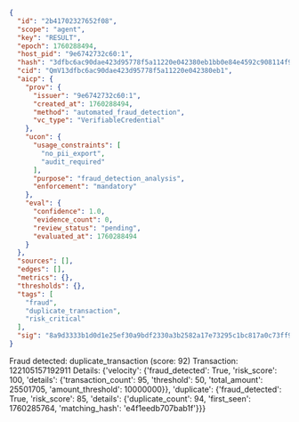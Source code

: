 ```json
{
  "id": "2b41702327652f08",
  "scope": "agent",
  "key": "RESULT",
  "epoch": 1760288494,
  "host_pid": "9e6742732c60:1",
  "hash": "3dfbc6ac90dae423d95778f5a11220e042380eb1bb0e84e4592c908114f96bc6",
  "cid": "QmV13dfbc6ac90dae423d95778f5a11220e042380eb1",
  "aicp": {
    "prov": {
      "issuer": "9e6742732c60:1",
      "created_at": 1760288494,
      "method": "automated_fraud_detection",
      "vc_type": "VerifiableCredential"
    },
    "ucon": {
      "usage_constraints": [
        "no_pii_export",
        "audit_required"
      ],
      "purpose": "fraud_detection_analysis",
      "enforcement": "mandatory"
    },
    "eval": {
      "confidence": 1.0,
      "evidence_count": 0,
      "review_status": "pending",
      "evaluated_at": 1760288494
    }
  },
  "sources": [],
  "edges": [],
  "metrics": {},
  "thresholds": {},
  "tags": [
    "fraud",
    "duplicate_transaction",
    "risk_critical"
  ],
  "sig": "8a9d3333b1d0d1e25ef30a9bdf2330a3b2582a17e73295c1bc817a0c73ff936f"
}
```

Fraud detected: duplicate_transaction (score: 92)
Transaction: 122105157192911
Details: {'velocity': {'fraud_detected': True, 'risk_score': 100, 'details': {'transaction_count': 95, 'threshold': 50, 'total_amount': 25501705, 'amount_threshold': 10000000}}, 'duplicate': {'fraud_detected': True, 'risk_score': 85, 'details': {'duplicate_count': 94, 'first_seen': 1760285764, 'matching_hash': 'e4f1eedb707bab1f'}}}